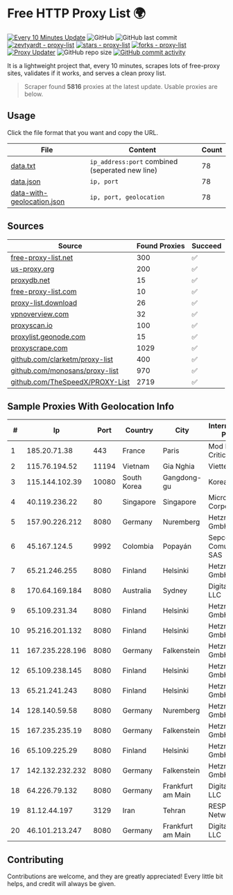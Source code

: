 
# Free HTTP Proxy List 🌍

[![Every 10 Minutes Update](https://github.com/mertguvencli/http-proxy-list/actions/workflows/main.yml/badge.svg?branch=main)](https://github.com/mertguvencli/http-proxy-list/actions/workflows/main.yml)
![GitHub](https://img.shields.io/github/license/mertguvencli/http-proxy-list)
![GitHub last commit](https://img.shields.io/github/last-commit/mertguvencli/http-proxy-list)
[![zevtyardt - proxy-list](https://img.shields.io/static/v1?label=zevtyardt&message=proxy-list&color=blue&logo=github)](https://github.com/zevtyardt/proxy-list "Go to GitHub repo")
[![stars - proxy-list](https://img.shields.io/github/stars/zevtyardt/proxy-list?style=social)](https://github.com/zevtyardt/proxy-list)
[![forks - proxy-list](https://img.shields.io/github/forks/zevtyardt/proxy-list?style=social)](https://github.com/zevtyardt/proxy-list)
[![Proxy Updater](https://github.com/zevtyardt/proxy-list/workflows/Proxy%20Updater/badge.svg)](https://github.com/zevtyardt/proxy-list/actions?query=workflow:"Proxy+Updater")
![GitHub repo size](https://img.shields.io/github/repo-size/zevtyardt/proxy-list)
[![GitHub commit activity](https://img.shields.io/github/commit-activity/m/zevtyardt/proxy-list?logo=commits)](https://github.com/zevtyardt/proxy-list/commits/main)

It is a lightweight project that, every 10 minutes, scrapes lots of free-proxy sites, validates if it works, and serves a clean proxy list.

> Scraper found **5816** proxies at the latest update. Usable proxies are below.

## Usage

Click the file format that you want and copy the URL.

|File|Content|Count|
|----|-------|-----|
|[data.txt](https://raw.githubusercontent.com/mertguvencli/http-proxy-list/main/proxy-list/data.txt)|`ip_address:port` combined (seperated new line)|78|
|[data.json](https://raw.githubusercontent.com/mertguvencli/http-proxy-list/main/proxy-list/data.json)|`ip, port`|78|
|[data-with-geolocation.json](https://raw.githubusercontent.com/mertguvencli/http-proxy-list/main/proxy-list/data-with-geolocation.json)|`ip, port, geolocation`|78|

## Sources

|Source|Found Proxies|Succeed|
|------|-------------|-------|
|[free-proxy-list.net](https://free-proxy-list.net)|300|✅|
|[us-proxy.org](https://www.us-proxy.org)|200|✅|
|[proxydb.net](http://proxydb.net)|15|✅|
|[free-proxy-list.com](https://free-proxy-list.com/?page=&port=&type%5B%5D=http&type%5B%5D=https&up_time=0&search=Search)|10|✅|
|[proxy-list.download](https://www.proxy-list.download/HTTP)|26|✅|
|[vpnoverview.com](https://vpnoverview.com/privacy/anonymous-browsing/free-proxy-servers)|32|✅|
|[proxyscan.io](https://www.proxyscan.io)|100|✅|
|[proxylist.geonode.com](https://proxylist.geonode.com/api/proxy-list?limit=300&page=1&sort_by=lastChecked&sort_type=desc&protocols=http,https)|15|✅|
|[proxyscrape.com](https://api.proxyscrape.com/v2/?request=displayproxies&protocol=http&timeout=10000&country=all&ssl=all&anonymity=all)|1029|✅|
|[github.com/clarketm/proxy-list](https://raw.githubusercontent.com/clarketm/proxy-list/master/proxy-list-raw.txt)|400|✅|
|[github.com/monosans/proxy-list](https://raw.githubusercontent.com/monosans/proxy-list/main/proxies/http.txt)|970|✅|
|[github.com/TheSpeedX/PROXY-List](https://raw.githubusercontent.com/TheSpeedX/PROXY-List/master/http.txt)|2719|✅|


## Sample Proxies With Geolocation Info

|#|Ip|Port|Country|City|Internet Service Provider|
|-|--|----|-------|----|-------------------------|
|1|185.20.71.38|443|France|Paris|Mod Mission Critical LLC|
|2|115.76.194.52|11194|Vietnam|Gia Nghia|Viettel Group|
|3|115.144.102.39|10080|South Korea|Gangdong-gu|Korea Telecom|
|4|40.119.236.22|80|Singapore|Singapore|Microsoft Corporation|
|5|157.90.226.212|8080|Germany|Nuremberg|Hetzner Online GmbH|
|6|45.167.124.5|9992|Colombia|Popayán|Sepcom Comunicaciones SAS|
|7|65.21.246.255|8080|Finland|Helsinki|Hetzner Online GmbH|
|8|170.64.169.184|8080|Australia|Sydney|DigitalOcean, LLC|
|9|65.109.231.34|8080|Finland|Helsinki|Hetzner Online GmbH|
|10|95.216.201.132|8080|Finland|Helsinki|Hetzner Online GmbH|
|11|167.235.228.196|8080|Germany|Falkenstein|Hetzner Online GmbH|
|12|65.109.238.145|8080|Finland|Helsinki|Hetzner Online GmbH|
|13|65.21.241.243|8080|Finland|Helsinki|Hetzner Online GmbH|
|14|128.140.59.58|8080|Germany|Nuremberg|Hetzner Online GmbH|
|15|167.235.235.19|8080|Germany|Falkenstein|Hetzner Online GmbH|
|16|65.109.225.29|8080|Finland|Helsinki|Hetzner Online GmbH|
|17|142.132.232.232|8080|Germany|Falkenstein|Hetzner Online GmbH|
|18|64.226.79.132|8080|Germany|Frankfurt am Main|DigitalOcean, LLC|
|19|81.12.44.197|3129|Iran|Tehran|RESPINA Networks|
|20|46.101.213.247|8080|Germany|Frankfurt am Main|DigitalOcean, LLC|



## Contributing

Contributions are welcome, and they are greatly appreciated! Every
little bit helps, and credit will always be given.

